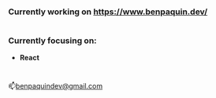 ### Currently working on https://www.benpaquin.dev/
#
### Currently focusing on: 
- **React** 
#
📫benpaquindev@gmail.com
